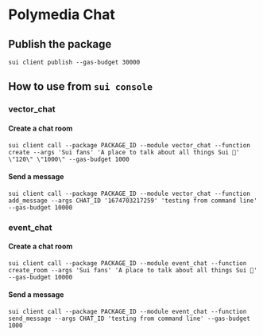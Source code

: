 # Polymedia Chat

## Publish the package
```
sui client publish --gas-budget 30000
```

## How to use from `sui console`

### vector_chat
#### Create a chat room
```
sui client call --package PACKAGE_ID --module vector_chat --function create --args 'Sui fans' 'A place to talk about all things Sui 🌊' \"120\" \"1000\" --gas-budget 1000
```

#### Send a message
```
sui client call --package PACKAGE_ID --module vector_chat --function add_message --args CHAT_ID '1674703217259' 'testing from command line' --gas-budget 10000
```

### event_chat
#### Create a chat room
```
sui client call --package PACKAGE_ID --module event_chat --function create_room --args 'Sui fans' 'A place to talk about all things Sui 🌊' --gas-budget 10000
```

#### Send a message
```
sui client call --package PACKAGE_ID --module event_chat --function send_message --args CHAT_ID 'testing from command line' --gas-budget 1000
```
